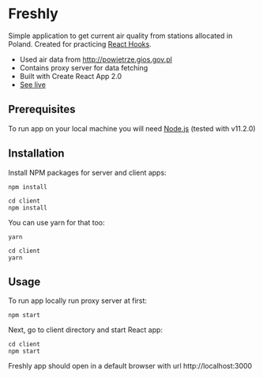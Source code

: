 # Freshly

Simple application to get current air quality from stations allocated in Poland. Created for practicing [React Hooks](https://reactjs.org/docs/hooks-intro.html).

- Used air data from http://powietrze.gios.gov.pl
- Contains proxy server for data fetching
- Built with Create React App 2.0
- [See live](https://freshly-hooks.herokuapp.com/)

## Prerequisites

To run app on your local machine you will need [Node.js](https://nodejs.org) (tested with v11.2.0)

## Installation

Install NPM packages for server and client apps:

```
npm install

cd client
npm install
```

You can use yarn for that too:

```
yarn

cd client
yarn
```

## Usage

To run app locally run proxy server at first:

```
npm start
```

Next, go to client directory and start React app:

```
cd client
npm start
```

Freshly app should open in a default browser with url http://localhost:3000
